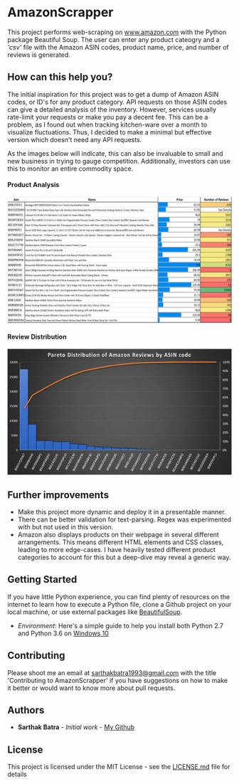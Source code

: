 # AmazonScrapper

This project performs web-scraping on www.amazon.com with the Python package Beautiful Soup. The user can enter any product cateogry and a *'csv'* file with the Amazon ASIN codes, product name, price, and number of reviews is generated. 

## How can this help you?
The initial inspiration for this project was to get a dump of Amazon ASIN codes, or ID's for any product category. API requests on those ASIN codes can give a detailed analysis of the inventory. However, services usually rate-limit your requests or make you pay a decent fee. This can be a problem, as I found out when tracking kitchen-ware over a month to visualize fluctuations. Thus, I decided to make a minimal but effective version which doesn't need any API requests.  

As the images below will indicate, this can also be invaluable to small and new business in trying to gauge competition. Additionally, investors can use this to monitor an entire commodity space. 

#### Product Analysis
![images/Product Analysis](images/ProductAnalysis.png)

#### Review Distribution
![images/Review Distribution](images/ReviewDistribution.png)


## Further improvements 
- Make this project more dynamic and deploy it in a presentable manner. 
- There can be better validation for text-parsing. Regex was experimented with but not used in this version.
- Amazon also displays products on their webpage in several different arrangements. This means different HTML elements and CSS classes, leading to more edge-cases. I have heavily tested different product categories to account for this but a deep-dive may reveal a generic way.

## Getting Started
If you have little Python experience, you can find plenty of resources on the internet to learn how to execute a Python file, clone a Github project on your local machine, or use external packages like [BeautifulSoup](https://www.crummy.com/software/BeautifulSoup/bs4/doc/). 

 - *Environment*: Here's a simple guide to help you install both Python 2.7 and Python 3.6 on [Windows 10](https://datascience.com.co/how-to-install-python-2-7-and-3-6-in-windows-10-add-python-path-281e7eae62a)

## Contributing

Please shoot me an email at sarthakbatra1993@gmail.com with the title 'Contributing to AmazonScrapper' if you have suggestions on how to make it better or would want to know more about pull requests.

## Authors

* **Sarthak Batra** - *Initial work* - [My Github](https://github.com/sarthakbatragatech)

## License

This project is licensed under the MIT License - see the [LICENSE.md](LICENSE.md) file for details
